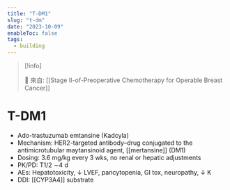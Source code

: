 ```yaml
---
title: "T-DM1"
slug: "t-dm"
date: "2023-10-09"
enableToc: false
tags:
  - building
---
```


> [!info]
>
> 🌱 來自: [[Stage II-of-Preoperative Chemotherapy for Operable Breast Cancer]]

# T-DM1

- Ado-trastuzumab emtansine (Kadcyla)
- Mechanism: HER2-targeted antibody–drug conjugated to the antimicrotubular maytansinoid agent, [[mertansine]] (DM1)
- Dosing: 3.6 mg/kg every 3 wks, no renal or hepatic adjustments
- PK/PD: T1/2 ∼4 d
- AEs: Hepatotoxicity, ↓ LVEF, pancytopenia, GI tox, neuropathy, ↓ K
- DDI: [[CYP3A4]] substrate
